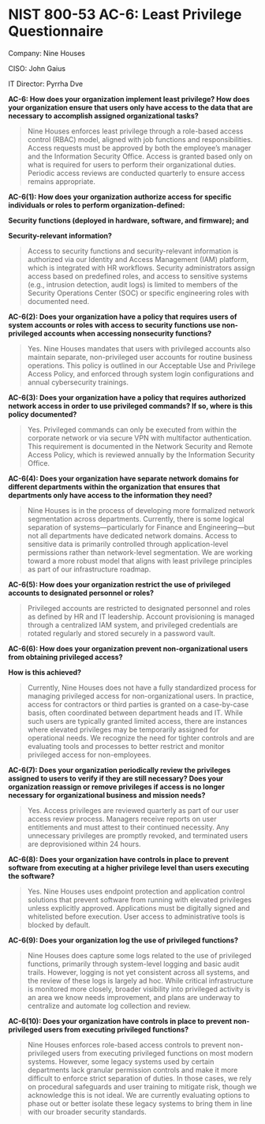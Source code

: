 # NIST 800-53 AC-6: Least Privilege Questionnaire

Company: Nine Houses

CISO: John Gaius

IT Director: Pyrrha Dve

**AC-6: How does your organization implement least privilege? How does your organization ensure that users only have access to the data that are necessary to accomplish assigned organizational tasks?**

> Nine Houses enforces least privilege through a role-based access control (RBAC) model, aligned with job functions and responsibilities. Access requests must be approved by both the employee’s manager and the Information Security Office. Access is granted based only on what is required for users to perform their organizational duties. Periodic access reviews are conducted quarterly to ensure access remains appropriate.

**AC-6(1): How does your organization authorize access for specific individuals or roles to perform organization-defined:**

**Security functions (deployed in hardware, software, and firmware); and**

**Security-relevant information?**

> Access to security functions and security-relevant information is authorized via our Identity and Access Management (IAM) platform, which is integrated with HR workflows. Security administrators assign access based on predefined roles, and access to sensitive systems (e.g., intrusion detection, audit logs) is limited to members of the Security Operations Center (SOC) or specific engineering roles with documented need.

**AC-6(2): Does your organization have a policy that requires users of system accounts or roles with access to security functions use non-privileged accounts when accessing nonsecurity functions?**

> Yes. Nine Houses mandates that users with privileged accounts also maintain separate, non-privileged user accounts for routine business operations. This policy is outlined in our Acceptable Use and Privilege Access Policy, and enforced through system login configurations and annual cybersecurity trainings.

**AC-6(3): Does your organization have a policy that requires authorized network access in order to use privileged commands? If so, where is this policy documented?**

> Yes. Privileged commands can only be executed from within the corporate network or via secure VPN with multifactor authentication. This requirement is documented in the Network Security and Remote Access Policy, which is reviewed annually by the Information Security Office.

**AC-6(4): Does your organization have separate network domains for different departments within the organization that ensures that departments only have access to the information they need?**

> Nine Houses is in the process of developing more formalized network segmentation across departments. Currently, there is some logical separation of systems—particularly for Finance and Engineering—but not all departments have dedicated network domains. Access to sensitive data is primarily controlled through application-level permissions rather than network-level segmentation. We are working toward a more robust model that aligns with least privilege principles as part of our infrastructure roadmap.

**AC-6(5): How does your organization restrict the use of privileged accounts to designated personnel or roles?**

>Privileged accounts are restricted to designated personnel and roles as defined by HR and IT leadership. Account provisioning is managed through a centralized IAM system, and privileged credentials are rotated regularly and stored securely in a password vault.

**AC-6(6): How does your organization prevent non-organizational users from obtaining privileged access?** 

**How is this achieved?**

> Currently, Nine Houses does not have a fully standardized process for managing privileged access for non-organizational users. In practice, access for contractors or third parties is granted on a case-by-case basis, often coordinated between department heads and IT. While such users are typically granted limited access, there are instances where elevated privileges may be temporarily assigned for operational needs. We recognize the need for tighter controls and are evaluating tools and processes to better restrict and monitor privileged access for non-employees.

**AC-6(7): Does your organization periodically review the privileges assigned to users to verify if they are still necessary? Does your organization reassign or remove privileges if access is no longer necessary for organizational business and mission needs?**

> Yes. Access privileges are reviewed quarterly as part of our user access review process. Managers receive reports on user entitlements and must attest to their continued necessity. Any unnecessary privileges are promptly revoked, and terminated users are deprovisioned within 24 hours.

**AC-6(8): Does your organization have controls in place to prevent software from executing at a higher privilege level than users executing the software?**

>Yes. Nine Houses uses endpoint protection and application control solutions that prevent software from running with elevated privileges unless explicitly approved. Applications must be digitally signed and whitelisted before execution. User access to administrative tools is blocked by default.

**AC-6(9): Does your organization log the use of privileged functions?**

> Nine Houses does capture some logs related to the use of privileged functions, primarily through system-level logging and basic audit trails. However, logging is not yet consistent across all systems, and the review of these logs is largely ad hoc. While critical infrastructure is monitored more closely, broader visibility into privileged activity is an area we know needs improvement, and plans are underway to centralize and automate log collection and review.

**AC-6(10): Does your organization have controls in place to prevent non-privileged users from executing privileged functions?**

> Nine Houses enforces role-based access controls to prevent non-privileged users from executing privileged functions on most modern systems. However, some legacy systems used by certain departments lack granular permission controls and make it more difficult to enforce strict separation of duties. In those cases, we rely on procedural safeguards and user training to mitigate risk, though we acknowledge this is not ideal. We are currently evaluating options to phase out or better isolate these legacy systems to bring them in line with our broader security standards.
